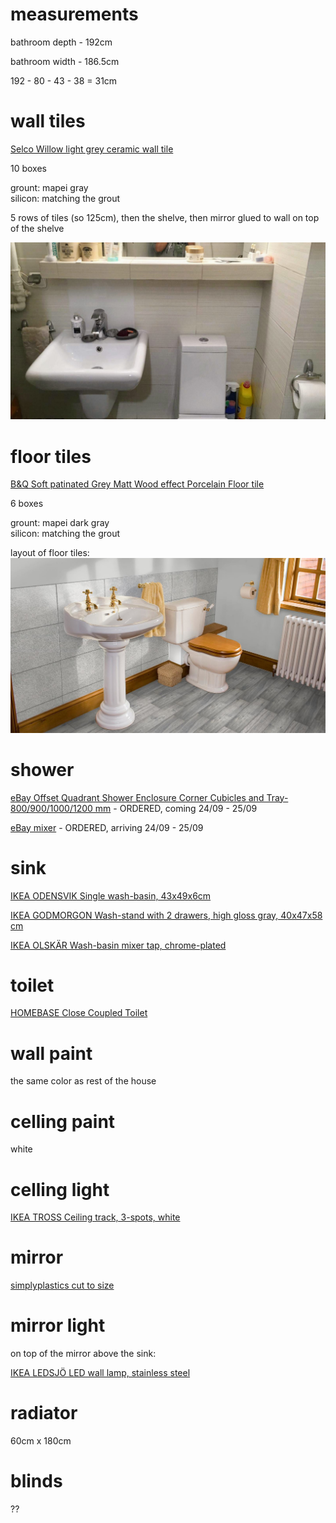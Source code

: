 # measurements  

bathroom depth - 192cm  

bathroom width - 186.5cm  

192 - 80 - 43 - 38 = 31cm  

# wall tiles  

[Selco Willow light grey ceramic wall tile](https://www.selcobw.com/products/flooring-tiling/tiling/wall-tiles/willow-light-grey-ceramic-wall-tile-248-x-398mm-box-of-10-covers-1m)  

10 boxes  

grount: mapei gray  
silicon: matching the grout  

5 rows of tiles (so 125cm), then the shelve, then mirror glued to wall on top of the shelve

![](./design.jpg)  

# floor tiles  

[B&Q Soft patinated Grey Matt Wood effect Porcelain Floor tile](https://www.diy.com/departments/soft-patinated-grey-matt-wood-effect-porcelain-floor-tile-pack-of-11-l-600mm-w-150mm/3663602675839_BQ.prd)  

6 boxes  

grount: mapei dark gray  
silicon: matching the grout  

layout of floor tiles:
![](./toptiles.jpeg)

# shower  

[eBay Offset Quadrant Shower Enclosure Corner Cubicles and Tray-800/900/1000/1200 mm](https://www.ebay.co.uk/itm/Offset-Quadrant-Shower-Enclosure-Corner-Cubicles-and-Tray-800-900-1000-1200-mm/282727069001) - ORDERED, coming 24/09 - 25/09  

[eBay mixer](https://www.ebay.co.uk/itm/Bathroom-Shower-Mixer-Thermostatic-Set-Twin-Head-Chrome-Exposed-Valve-Round-Set/192434717092) - ORDERED, arriving 24/09 - 25/09  

# sink  

[IKEA ODENSVIK Single wash-basin, 43x49x6cm](https://www.ikea.com/gb/en/p/odensvik-single-wash-basin-00438794/)  

[IKEA GODMORGON Wash-stand with 2 drawers, high gloss gray, 40x47x58 cm](https://www.ikea.com/gb/en/p/godmorgon-wash-stand-with-2-drawers-high-gloss-grey-30324649/)  

[IKEA OLSKÄR Wash-basin mixer tap, chrome-plated](https://www.ikea.com/gb/en/p/olskaer-wash-basin-mixer-tap-chrome-plated-20219031/)  

# toilet  

[HOMEBASE Close Coupled Toilet](https://www.homebase.co.uk/close-coupled-toilet_p387839)  

# wall paint  

the same color as rest of the house  

# celling paint  

white  

# celling light  

[IKEA TROSS Ceiling track, 3-spots, white](https://www.ikea.com/gb/en/p/tross-ceiling-track-3-spots-white-60262659/)  

# mirror  

[simplyplastics cut to size](https://www.simplyplastics.com/catalog/sheet/acrylic-mirror-sheet/silver-acrylic-mirror-sheet/c-24/c-86/p-245)  

# mirror light  

on top of the mirror above the sink:  

[IKEA LEDSJÖ LED wall lamp, stainless steel](https://www.ikea.com/gb/en/p/ledsjoe-led-wall-lamp-stainless-steel-40359761/)  

# radiator  

60cm x 180cm  

# blinds  

??
